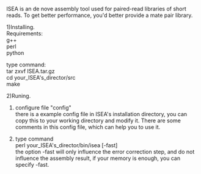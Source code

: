 ISEA is an de nove assembly tool used for paired-read libraries of short reads. To get better performance, you'd better provide a mate pair library.
       
1)Installing.      
Requirements:   
g++    
perl    
python    

type command:    
tar zxvf ISEA.tar.gz     
cd your_ISEA's_director/src     
make    
     
2)Runing.    
1. configure file "config"    
   there is a example config file in ISEA's installation directory, you can copy this to your working directory and modify it. There are some comments in this config file, which can help you to use it.
     
2. type command     
	perl your_ISEA's_director/bin/isea [-fast]    
   the option -fast will only influence the error correction step, and do not influence the assembly result, if your memory is enough, you can specify -fast.
    
